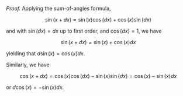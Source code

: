 *Proof.* Applying the sum-of-angles formula,

$$
\sin(x+dx) = \sin(x) \cos(dx) + \cos(x) \sin(dx)
$$

and with $\sin(dx) = dx$ up to first order, and $\cos(dx) = 1$, we have

$$
\sin(x+dx) = \sin(x) + \cos(x) dx
$$

yielding that $d\sin(x) = \cos(x) dx$.

Similarly, we have

$$
\cos(x+dx) = \cos(x)\cos(dx) - \sin(x)\sin(dx) = \cos(x) - \sin(x) dx
$$

or $d\cos(x) = - \sin(x) dx$.
